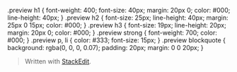 .preview h1 {
    font-weight: 400;
    font-size: 40px;
    margin: 20px 0;
    color: #000;
    line-height: 40px;
}
.preview h2 {
    font-size: 25px;
    line-height: 40px;
    margin: 25px 0 15px;
    color: #000;
}
.preview h3 {
    font-size: 19px;
    line-height: 20px;
    margin: 20px 0;
    color: #000;
}
.preview strong {
    font-weight: 700;
    color: #000;
}
.preview p, li {
    color: #333;
    font-size: 15px;
}
.preview blockquote {
    background: rgba(0, 0, 0, 0.07);
    padding: 20px;
    margin: 0 0 20px;
}


> Written with [StackEdit](https://stackedit.io/).
<!--stackedit_data:
eyJoaXN0b3J5IjpbNDQ2NDY5NjZdfQ==
-->